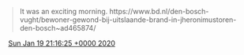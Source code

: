> It was an exciting morning\.  https://www\.bd\.nl/den\-bosch\-vught/bewoner\-gewond\-bij\-uitslaande\-brand\-in\-jheronimustoren\-den\-bosch\~ad465874/

<img src="../../media/tweet.ico" width="12" /> [Sun Jan 19 21:16:25 +0000 2020](https://twitter.com/DromerDenker/status/1219005718482898944)
